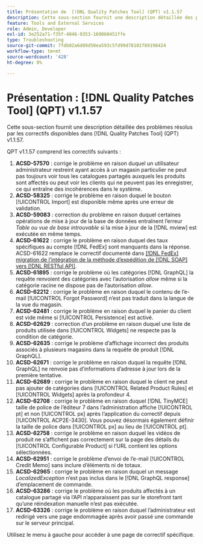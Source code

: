 ```yaml
---
title: Présentation de  [!DNL Quality Patches Tool] (QPT) v1.1.57
description: Cette sous-section fournit une description détaillée des problèmes résolus par les correctifs disponibles dans  [!DNL Quality Patches Tool] (QPT) v1.1.57.
feature: Tools and External Services
role: Admin, Developer
exl-id: 3e252a71-f35f-4046-9353-169060451ffe
type: Troubleshooting
source-git-commit: 7fdb02a6d89d50ea593c5fd99d78101f89198424
workflow-type: tm+mt
source-wordcount: '428'
ht-degree: 0%

---
```


# Présentation : [!DNL Quality Patches Tool] (QPT) v1.1.57

Cette sous-section fournit une description détaillée des problèmes résolus par les correctifs disponibles dans [!DNL Quality Patches Tool] (QPT) v1.1.57.

QPT v1.1.57 comprend les correctifs suivants :

1. **ACSD-57570** : corrige le problème en raison duquel un utilisateur administrateur restreint ayant accès à un magasin particulier ne peut pas toujours voir tous les catalogues partagés auxquels les produits sont affectés ou peut voir les clients qui ne peuvent pas les enregistrer, ce qui entraîne des incohérences dans le système.
1. **ACSD-58325** : corrige le problème en raison duquel le bouton [!UICONTROL Import] est disponible même après une erreur de validation.
1. **ACSD-59083** : correction du problème en raison duquel certaines opérations de mise à jour de la base de données entraînent l’erreur _Table ou vue de base introuvable_ si la mise à jour de la [!DNL mview] est exécutée en même temps.
1. **ACSD-61622** : corrige le problème en raison duquel des taux spécifiques au compte [!DNL FedEx] sont manquants dans la réponse. ACSD-61622 remplace le correctif documenté dans [[!DNL FedEx] migration de l’intégration de la méthode d’expédition de [!DNL SOAP] vers [!DNL RESTful API]](https://experienceleague.adobe.com/en/docs/commerce-knowledge-base/kb/troubleshooting/known-issues-patches-attached/fedex-shipping-method-integration-migration-soap-restful-api).
1. **ACSD-61895** : corrige le problème où les catégories [!DNL GraphQL] la requête renvoient des catégories avec l’autorisation *allow* même si la catégorie racine ne dispose pas de l’autorisation *allow*.
1. **ACSD-62212** : corrige le problème en raison duquel le contenu de l’e-mail [!UICONTROL Forgot Password] n’est pas traduit dans la langue de la vue du magasin.
1. **ACSD-62481** : corrige le problème en raison duquel le panier du client est vide même si [!UICONTROL Persistence] est activé.
1. **ACSD-62629** : correction d’un problème en raison duquel une liste de produits utilisée dans [!UICONTROL Widgets] ne respecte pas la condition de catégorie.
1. **ACSD-62635** : corrige le problème d’affichage incorrect des produits associés à plusieurs magasins dans la requête de produit [!DNL GraphQL].
1. **ACSD-62671** : corrige le problème en raison duquel la requête [!DNL GraphQL] ne renvoie pas d’informations d’adresse à jour lors de la première tentative.
1. **ACSD-62689** : corrige le problème en raison duquel le client ne peut pas ajouter de catégories dans [!UICONTROL Related Product Rules] et [!UICONTROL Widgets] après la profondeur 4.
1. **ACSD-62708** : corrige le problème en raison duquel [!DNL TinyMCE] taille de police de l’éditeur 7 dans l’administration affiche [!UICONTROL pt] et non [!UICONTROL px] après l’application du correctif depuis [!UICONTROL ACP2E-3430]. Vous pouvez désormais également définir la taille de police dans [!UICONTROL px] au lieu de [!UICONTROL pt].
1. **ACSD-62758** : corrige le problème en raison duquel les vidéos de produit ne s’affichent pas correctement sur la page des détails du [!UICONTROL Configurable Product] si l’URL contient les options sélectionnées.
1. **ACSD-62951** : corrige le problème d’envoi de l’e-mail [!UICONTROL Credit Memo] sans inclure d’éléments ni de totaux.
1. **ACSD-62965** : corrige le problème en raison duquel un message *LocalizedException* n’est pas inclus dans le [!DNL GraphQL response] d’emplacement de commande.
1. **ACSD-63286** : corrige le problème où les produits affectés à un catalogue partagé via l’API n’apparaissent pas sur le storefront tant qu’une réindexation manuelle n’est pas exécutée.
1. **ACSD-63326** : corrige le problème en raison duquel l’administrateur est redirigé vers une page endommagée après avoir passé une commande sur le serveur principal.


Utilisez le menu à gauche pour accéder à une page de correctif spécifique.

